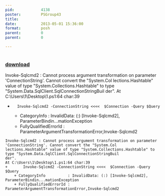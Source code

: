 ```yaml
---
pid:            4138
poster:         PSGroup43
title:          
date:           2013-05-01 15:36:00
format:         posh
parent:         0
parent:         0

---
```


# 

### [download](4138.ps1)

Invoke-Sqlcmd2 : Cannot process argument transformation on parameter 'ConnectionString'. Cannot convert the "System.Col
lections.Hashtable" value of type "System.Collections.Hashtable" to type "System.Data.SqlClient.SqlConnectionStringBuil
der".
At C:\Users\1\Desktop\1.ps1:64 char:39
+       Invoke-Sqlcmd2 -ConnectionString <<<<  $Connection -Query $Query
    + CategoryInfo          : InvalidData: (:) [Invoke-Sqlcmd2], ParameterBindin...mationException
    + FullyQualifiedErrorId : ParameterArgumentTransformationError,Invoke-Sqlcmd2

```posh
Invoke-Sqlcmd2 : Cannot process argument transformation on parameter 'ConnectionString'. Cannot convert the "System.Col
lections.Hashtable" value of type "System.Collections.Hashtable" to type "System.Data.SqlClient.SqlConnectionStringBuil
der".
At C:\Users\1\Desktop\1.ps1:64 char:39
+       Invoke-Sqlcmd2 -ConnectionString <<<<  $Connection -Query $Query
    + CategoryInfo          : InvalidData: (:) [Invoke-Sqlcmd2], ParameterBindin...mationException
    + FullyQualifiedErrorId : ParameterArgumentTransformationError,Invoke-Sqlcmd2
```
